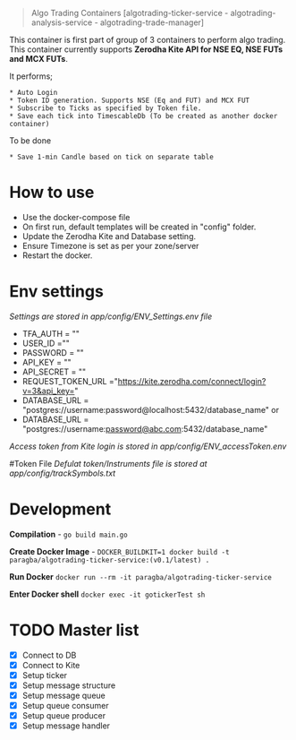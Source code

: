 > Algo Trading Containers [algotrading-ticker-service - algotrading-analysis-service - algotrading-trade-manager]

This container is first part of group of 3 containers to perform algo trading. This container currently supports **Zerodha Kite API for NSE EQ, NSE FUTs and MCX FUTs**.

It performs;

    * Auto Login
    * Token ID generation. Supports NSE (Eq and FUT) and MCX FUT
    * Subscribe to Ticks as specified by Token file.
    * Save each tick into TimescableDb (To be created as another docker container)

To be done

    * Save 1-min Candle based on tick on separate table

# How to use
- Use the docker-compose file
- On first run, default templates will be created in "config" folder.
- Update the Zerodha Kite and Database setting.
- Ensure Timezone is set as per your zone/server
- Restart the docker.


# Env settings
*Settings are stored in app/config/ENV_Settings.env file*

- TFA_AUTH = ""
- USER_ID =""
- PASSWORD = ""
- API_KEY = ""
- API_SECRET = ""
- REQUEST_TOKEN_URL ="https://kite.zerodha.com/connect/login?v=3&api_key="
- DATABASE_URL = "postgres://username:password@localhost:5432/database_name"
or
- DATABASE_URL = "postgres://username:password@abc.com:5432/database_name"

*Access token from Kite login is stored in app/config/ENV_accessToken.env*

#Token File
*Defulat token/Instruments file is stored at app/config/trackSymbols.txt*

# Development
**Compilation** - `go build main.go`

**Create Docker Image** - `DOCKER_BUILDKIT=1 docker build -t paragba/algotrading-ticker-service:(v0.1/latest) .`

**Run Docker** `docker run --rm -it paragba/algotrading-ticker-service`

**Enter Docker shell** `docker exec -it gotickerTest sh`

# TODO Master list
- [x] Connect to DB
- [x] Connect to Kite
- [x] Setup ticker
- [x] Setup message structure
- [x] Setup message queue
- [x] Setup queue consumer
- [x] Setup queue producer
- [x] Setup message handler
